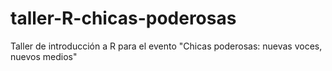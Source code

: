 # taller-R-chicas-poderosas
Taller de introducción a R para el evento "Chicas poderosas: nuevas voces, nuevos medios"
